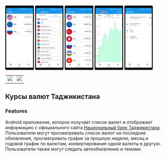 <img src="/docs/1.png" width=18% height=18%> <img src="/docs/2.png" width=18% height=18%>
<img src="/docs/3.png" width=18% height=18%> <img src="/docs/4.png" width=18% height=18%>
<img src="/docs/5.png" width=18% height=18%>

<table cellspacing="0" cellpadding="0" style="border: none;">
  <tr cellspacing="0" cellpadding="0" style="border: none;">
    <td valign="start" cellspacing="0" cellpadding="0" style="border: none;">
        <a href="https://play.google.com/store/apps/details?id=com.developer.valyutaapp">
        <img src="https://play.google.com/intl/en_us/badges/static/images/badges/en_badge_web_generic.png" height="75"></a>
    </td>
    <td valign="start" cellspacing="0" cellpadding="0" style="border: none;">  
        <a href="https://play.google.com/store/apps/details?id=com.developer.valyutaapp">
        <img src="https://static.tildacdn.com/tild3633-6364-4533-a462-303133633334/app-gallery-en.png" height="50"></a>
    </td>
  </tr>
</table>

## Курсы валют Таджикистана

### Features
Android приложение, которое получает список валют и  отображает информацию
с официального сайта [Национальный банк Таджикистана](https://www.nbt.tj/ru/kurs/kurs.php).
Пользователи могут просматривать список валют на последние обновления,
просматривать график за прошлую неделю, месяц и годовой график по валютам,
конвертирование одной валюты в другую. Пользователи также могут следить автообновление и темами.
